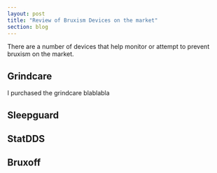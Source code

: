 ```yaml
---
layout: post
title: "Review of Bruxism Devices on the market"
section: blog
---
```


There are a number of devices that help monitor or attempt to prevent bruxism on the market. 

Grindcare
---------

I purchased the grindcare blablabla

Sleepguard
----------


StatDDS
-------

Bruxoff
-------


